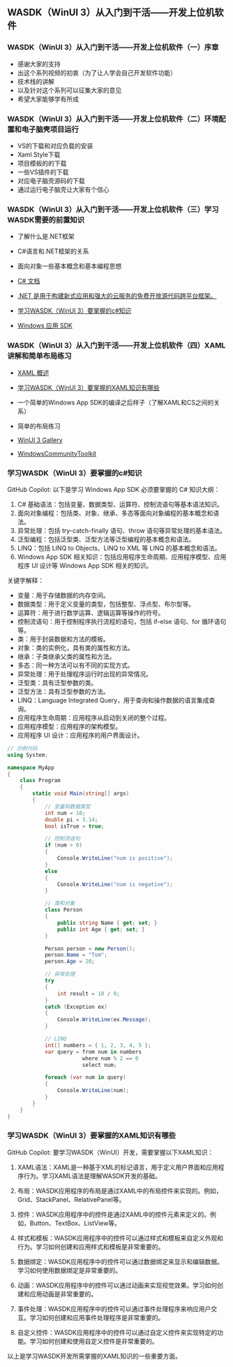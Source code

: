 ## WASDK（WinUI 3）从入门到干活——开发上位机软件

### WASDK（WinUI 3）从入门到干活——开发上位机软件（一）序章

+ 感谢大家的支持
+ 出这个系列视频的初衷（为了让人学会自己开发软件功能）
+ 技术栈的讲解
+ 以及针对这个系列可以征集大家的意见
+ 希望大家能够学有所成

### WASDK（WinUI 3）从入门到干活——开发上位机软件（二）环境配置和电子脑壳项目运行
+ VS的下载和对应负载的安装
+ Xaml Style下载
+ 项目模板的的下载
+ 一些VS插件的下载
+ 对应电子脑壳源码的下载
+ 通过运行电子脑壳让大家有个信心

### WASDK（WinUI 3）从入门到干活——开发上位机软件（三）学习WASDK需要的前置知识
+ 了解什么是.NET框架
+ C#语言和.NET框架的关系
+ 面向对象一些基本概念和基本编程思想
+ [C# 文档](https://learn.microsoft.com/zh-cn/dotnet/csharp/)
+ [.NET 是用于构建新式应用和强大的云服务的免费开放源代码跨平台框架。](https://dotnet.microsoft.com/zh-cn/)

+ [学习WASDK（WinUI 3）要掌握的c#知识](https://github.com/GreenShadeZhang/WinUI-Tutorial-Code/blob/master/docs.md)

+ [Windows 应用 SDK](https://learn.microsoft.com/zh-cn/windows/apps/windows-app-sdk/)

### WASDK（WinUI 3）从入门到干活——开发上位机软件（四）XAML讲解和简单布局练习

+ [XAML 概述](https://learn.microsoft.com/zh-cn/windows/uwp/xaml-platform/xaml-overview)

+ [学习WASDK（WinUI 3）要掌握的XAML知识有哪些](https://github.com/GreenShadeZhang/WinUI-Tutorial-Code/blob/master/docs.md)

+ 一个简单的Windows App SDK的编译之后样子（了解XAML和CS之间的关系）

+ 简单的布局练习

+ [WinUI 3 Gallery](https://github.com/microsoft/WinUI-Gallery)

+ [WindowsCommunityToolkit](https://github.com/CommunityToolkit/WindowsCommunityToolkit)




### 学习WASDK（WinUI 3）要掌握的c#知识

GitHub Copilot: 以下是学习 Windows App SDK 必须要掌握的 C# 知识大纲：

1. C# 基础语法：包括变量、数据类型、运算符、控制流语句等基本语法知识。
2. 面向对象编程：包括类、对象、继承、多态等面向对象编程的基本概念和语法。
3. 异常处理：包括 try-catch-finally 语句、throw 语句等异常处理的基本语法。
4. 泛型编程：包括泛型类、泛型方法等泛型编程的基本概念和语法。
5. LINQ：包括 LINQ to Objects、LINQ to XML 等 LINQ 的基本概念和语法。
6. Windows App SDK 相关知识：包括应用程序生命周期、应用程序模型、应用程序 UI 设计等 Windows App SDK 相关的知识。

关键字解释：
- 变量：用于存储数据的内存空间。
- 数据类型：用于定义变量的类型，包括整型、浮点型、布尔型等。
- 运算符：用于进行数学运算、逻辑运算等操作的符号。
- 控制流语句：用于控制程序执行流程的语句，包括 if-else 语句、for 循环语句等。
- 类：用于封装数据和方法的模板。
- 对象：类的实例化，具有类的属性和方法。
- 继承：子类继承父类的属性和方法。
- 多态：同一种方法可以有不同的实现方式。
- 异常处理：用于处理程序运行时出现的异常情况。
- 泛型类：具有泛型参数的类。
- 泛型方法：具有泛型参数的方法。
- LINQ：Language Integrated Query，用于查询和操作数据的语言集成查询。
- 应用程序生命周期：应用程序从启动到关闭的整个过程。
- 应用程序模型：应用程序的架构模型。
- 应用程序 UI 设计：应用程序的用户界面设计。 

```csharp
// 示例代码
using System;

namespace MyApp
{
    class Program
    {
        static void Main(string[] args)
        {
            // 变量和数据类型
            int num = 10;
            double pi = 3.14;
            bool isTrue = true;

            // 控制流语句
            if (num > 0)
            {
                Console.WriteLine("num is positive");
            }
            else
            {
                Console.WriteLine("num is negative");
            }

            // 类和对象
            class Person
            {
                public string Name { get; set; }
                public int Age { get; set; }
            }

            Person person = new Person();
            person.Name = "Tom";
            person.Age = 20;

            // 异常处理
            try
            {
                int result = 10 / 0;
            }
            catch (Exception ex)
            {
                Console.WriteLine(ex.Message);
            }

            // LINQ
            int[] numbers = { 1, 2, 3, 4, 5 };
            var query = from num in numbers
                        where num % 2 == 0
                        select num;

            foreach (var num in query)
            {
                Console.WriteLine(num);
            }
        }
    }
}
```

### 学习WASDK（WinUI 3）要掌握的XAML知识有哪些

GitHub Copilot: 要学习WASDK（WinUI）开发，需要掌握以下XAML知识：

1. XAML语法：XAML是一种基于XML的标记语言，用于定义用户界面和应用程序行为。学习XAML语法是理解WASDK开发的基础。

2. 布局：WASDK应用程序的布局是通过XAML中的布局控件来实现的。例如，Grid、StackPanel、RelativePanel等。

3. 控件：WASDK应用程序中的控件是通过XAML中的控件元素来定义的。例如，Button、TextBox、ListView等。

4. 样式和模板：WASDK应用程序中的控件可以通过样式和模板来自定义外观和行为。学习如何创建和应用样式和模板是非常重要的。

5. 数据绑定：WASDK应用程序中的控件可以通过数据绑定来显示和编辑数据。学习如何使用数据绑定是非常重要的。

6. 动画：WASDK应用程序中的控件可以通过动画来实现视觉效果。学习如何创建和应用动画是非常重要的。

7. 事件处理：WASDK应用程序中的控件可以通过事件处理程序来响应用户交互。学习如何创建和应用事件处理程序是非常重要的。

8. 自定义控件：WASDK应用程序中的控件可以通过自定义控件来实现特定的功能。学习如何创建和使用自定义控件是非常重要的。

以上是学习WASDK开发所需掌握的XAML知识的一些重要方面。
